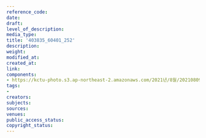 ```yaml
---
reference_code: 
date: 
draft: 
level_of_description: 
media_type: 
title: '403835_60401_252'
description: 
weight: 
modified_at: 
created_at: 
link: 
components:
- https://kctu-photo.s3.ap-northeast-2.amazonaws.com/2021년/8월/20210809_건강보험고객센터+직영화+촉구,+문재인+대통령+만납시다!+도보행진단/403835_60401_252.jpg
tags:
- 
creators: 
subjects: 
sources: 
venues: 
public_access_status: 
copyright_status: 
---
```

